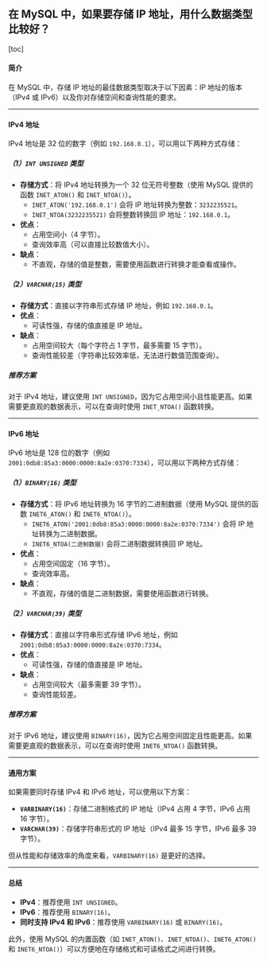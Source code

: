 ## 在 MySQL 中，如果要存储 IP 地址，用什么数据类型比较好？

[toc]

#### 简介

在 MySQL 中，存储 IP 地址的最佳数据类型取决于以下因素：IP 地址的版本（IPv4 或 IPv6）以及你对存储空间和查询性能的要求。

---

#### IPv4 地址
IPv4 地址是 32 位的数字（例如 `192.168.0.1`），可以用以下两种方式存储：

##### （1）`INT UNSIGNED` 类型
- **存储方式**：将 IPv4 地址转换为一个 32 位无符号整数（使用 MySQL 提供的函数 `INET_ATON()` 和 `INET_NTOA()`）。
  - `INET_ATON('192.168.0.1')` 会将 IP 地址转换为整数：`3232235521`。
  - `INET_NTOA(3232235521)` 会将整数转换回 IP 地址：`192.168.0.1`。
- **优点**：
  - 占用空间小（4 字节）。
  - 查询效率高（可以直接比较数值大小）。
- **缺点**：
  - 不直观，存储的值是整数，需要使用函数进行转换才能查看或操作。

##### （2）`VARCHAR(15)` 类型
- **存储方式**：直接以字符串形式存储 IP 地址，例如 `192.168.0.1`。
- **优点**：
  - 可读性强，存储的值直接是 IP 地址。
- **缺点**：
  - 占用空间较大（每个字符占 1 字节，最多需要 15 字节）。
  - 查询性能较差（字符串比较效率低，无法进行数值范围查询）。

##### 推荐方案
对于 IPv4 地址，建议使用 `INT UNSIGNED`，因为它占用空间小且性能更高。如果需要更直观的数据表示，可以在查询时使用 `INET_NTOA()` 函数转换。

---

#### IPv6 地址
IPv6 地址是 128 位的数字（例如 `2001:0db8:85a3:0000:0000:8a2e:0370:7334`），可以用以下两种方式存储：

##### （1）`BINARY(16)` 类型
- **存储方式**：将 IPv6 地址转换为 16 字节的二进制数据（使用 MySQL 提供的函数 `INET6_ATON()` 和 `INET6_NTOA()`）。
  - `INET6_ATON('2001:0db8:85a3:0000:0000:8a2e:0370:7334')` 会将 IP 地址转换为二进制数据。
  - `INET6_NTOA(二进制数据)` 会将二进制数据转换回 IP 地址。
- **优点**：
  - 占用空间固定（16 字节）。
  - 查询效率高。
- **缺点**：
  - 不直观，存储的值是二进制数据，需要使用函数进行转换。

##### （2）`VARCHAR(39)` 类型
- **存储方式**：直接以字符串形式存储 IPv6 地址，例如 `2001:0db8:85a3:0000:0000:8a2e:0370:7334`。
- **优点**：
  - 可读性强，存储的值直接是 IP 地址。
- **缺点**：
  - 占用空间较大（最多需要 39 字节）。
  - 查询性能较差。

##### 推荐方案
对于 IPv6 地址，建议使用 `BINARY(16)`，因为它占用空间固定且性能更高。如果需要更直观的数据表示，可以在查询时使用 `INET6_NTOA()` 函数转换。

---

#### 通用方案
如果需要同时存储 IPv4 和 IPv6 地址，可以使用以下方案：
- **`VARBINARY(16)`**：存储二进制格式的 IP 地址（IPv4 占用 4 字节，IPv6 占用 16 字节）。
- **`VARCHAR(39)`**：存储字符串形式的 IP 地址（IPv4 最多 15 字节，IPv6 最多 39 字节）。

但从性能和存储效率的角度来看，`VARBINARY(16)` 是更好的选择。

---

#### 总结
- **IPv4**：推荐使用 `INT UNSIGNED`。
- **IPv6**：推荐使用 `BINARY(16)`。
- **同时支持 IPv4 和 IPv6**：推荐使用 `VARBINARY(16)` 或 `BINARY(16)`。

此外，使用 MySQL 的内置函数（如 `INET_ATON()`、`INET_NTOA()`、`INET6_ATON()` 和 `INET6_NTOA()`）可以方便地在存储格式和可读格式之间进行转换。